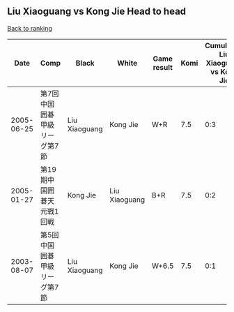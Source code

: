 ## Liu Xiaoguang vs Kong Jie Head to head

[Back to ranking](../../index.md)




| **Date** | **Comp** | **Black** | **White** | **Game result** | **Komi** | **Cumulative Liu Xiaoguang vs Kong Jie** | **Liu Xiaoguang streak** | **Kong Jie streak** | 
| --- | --- | --- | --- | --- | --- | --- | --- | --- |
| 2005-06-25 | 第7回中国囲碁甲級リーグ第7節 | Liu Xiaoguang | Kong Jie | W+R | 7.5 | 0:3 | 0 | 3 | 
| 2005-01-27 | 第19期中国囲碁天元戦1回戦 | Kong Jie | Liu Xiaoguang | B+R | 7.5 | 0:2 | 0 | 2 | 
| 2003-08-07 | 第5回中国囲碁甲級リーグ第7節 | Liu Xiaoguang | Kong Jie | W+6.5 | 7.5 | 0:1 | 0 | 1 |




